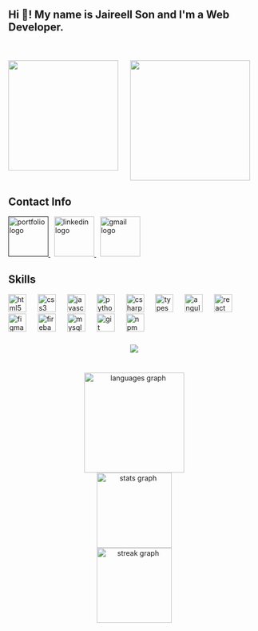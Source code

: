<h2 align="left">Hi 👋! My name is Jaireell Son  and I'm a Web Developer.</h2>

###
&nbsp;
<br clear="both">

<img align="left" height="220" src="https://media0.giphy.com/media/v1.Y2lkPTc5MGI3NjExbTdzZ24yb2tjOGczNTh3dDdmaXJmOGMyeGxqanB6NmpkMmNkZWV3diZlcD12MV9pbnRlcm5hbF9naWZfYnlfaWQmY3Q9Zw/GghGKaZ8JeHJx0apQC/giphy.gif"  /><div align="center">
  <img height="240" src="https://gifdb.com/images/high/matrix-code-purple-hacking-glitch-7bx7559lth2twmnk.gif"  />
</div>

###

<h2>Contact Info</h2>

<div align="left">
  <a href="https://kaizers08.github.io/Jaireell_Son_Portfolio/" target="_blank">
  <a href="" target="_blank">
    <img src="https://img.shields.io/static/v1?message=Portfolio&logo=github&label=&color=1abc9c&logoColor=white&labelColor=&style=flat" height="80" alt="portfolio logo"  />
  </a>
&nbsp;
  <a href="https://www.linkedin.com/in/jaireell-son-regala-988744360/" target="_blank">
    <img src="https://img.shields.io/static/v1?message=LinkedIn&logo=linkedin&label=&color=0077B5&logoColor=white&labelColor=&style=flat" height="80" alt="linkedin logo"  />
  </a>
&nbsp;
  <a href="https://mail.google.com/mail/?view=cm&fs=1&to=jaireellson.regala@gmail.com" target="_blank">
    <img src="https://img.shields.io/static/v1?message=Gmail&logo=gmail&label=&color=D14836&logoColor=white&labelColor=&style=flat" height="80" alt="gmail logo"  />
  </a>
  
</div>

###

<h2>Skills</h2>

<div align="left">
  <img src="https://cdn.jsdelivr.net/gh/devicons/devicon/icons/html5/html5-original.svg" height="36" alt="html5 logo"  />
  <img width="15" />
  <img src="https://cdn.jsdelivr.net/gh/devicons/devicon/icons/css3/css3-original.svg" height="36" alt="css3 logo"  />
  <img width="15" />
  <img src="https://cdn.jsdelivr.net/gh/devicons/devicon/icons/javascript/javascript-original.svg" height="36" alt="javascript logo"  />
  <img width="15" />
  <img src="https://cdn.jsdelivr.net/gh/devicons/devicon/icons/python/python-original.svg" height="36" alt="python logo"  />
  <img width="15" />
  <img src="https://cdn.jsdelivr.net/gh/devicons/devicon/icons/csharp/csharp-original.svg" height="36" alt="csharp logo"  />
  <img width="15" />
  <img src="https://cdn.jsdelivr.net/gh/devicons/devicon/icons/typescript/typescript-original.svg" height="36" alt="typescript logo"  />
  <img width="15" />
  <img src="https://cdn.jsdelivr.net/gh/devicons/devicon/icons/angularjs/angularjs-original.svg" height="36" alt="angularjs logo"  />
  <img width="15" />
  <img src="https://cdn.jsdelivr.net/gh/devicons/devicon/icons/react/react-original.svg" height="36" alt="react logo"  />
  <img width="15" />
  <img src="https://cdn.jsdelivr.net/gh/devicons/devicon/icons/figma/figma-original.svg" height="36" alt="figma logo"  />
  <img width="15" />
  <img src="https://cdn.jsdelivr.net/gh/devicons/devicon/icons/firebase/firebase-plain.svg" height="36" alt="firebase logo"  />
  <img width="15" />
  <img src="https://cdn.jsdelivr.net/gh/devicons/devicon/icons/mysql/mysql-original.svg" height="36" alt="mysql logo"  />
  <img width="15" />
  <img src="https://cdn.jsdelivr.net/gh/devicons/devicon/icons/git/git-original.svg" height="36" alt="git logo"  />
  <img width="15" />
  <img src="https://cdn.jsdelivr.net/gh/devicons/devicon/icons/npm/npm-original-wordmark.svg" height="36" alt="npm logo"  />
</div>

###

<div align="center">
  <img src="https://visitor-badge.laobi.icu/badge?page_id=Kaizers08.Kaizers08&"  />
</div>

###

<br>
<div align="center">
  <img src="https://github-readme-stats.vercel.app/api/top-langs?username=Kaizers08&locale=en&hide_title=false&layout=compact&card_width=320&langs_count=5&theme=tokyonight&hide_border=true" height="200" alt="languages graph"  />
  <br>
  <img src="https://github-readme-stats.vercel.app/api?username=Kaizers08&hide_title=true&hide_rank=false&show_icons=true&include_all_commits=true&count_private=true&disable_animations=false&theme=tokyonight&locale=en&hide_border=true" height="150" alt="stats graph"  />
  <br>
  <img src="https://streak-stats.demolab.com?user=Kaizers08&locale=en&mode=weekly&theme=tokyonight&hide_border=true&border_radius=5" height="150" alt="streak graph"  />
</div>

###
